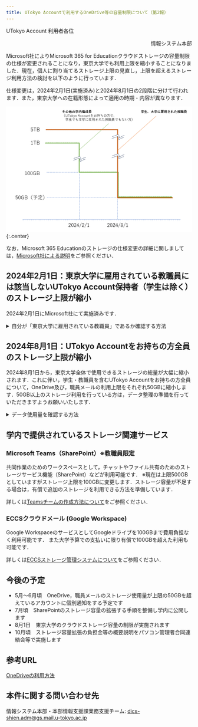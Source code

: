 ```yaml
---
title: UTokyo Accountで利用するOneDrive等の容量制限について（第2報）
---
```


UTokyo Account 利用者各位

<div style="text-align: right;">情報システム本部</div>

Microsoft社によりMicrosoft 365 for Educationクラウドストレージの容量制限の仕様が変更されることになり，東京大学でも利用上限を縮小することになりました．現在，個人に割り当てるストレージ上限の見直し，上限を超えるストレージ利用方法の検討を以下のように行っています．

仕様変更は，2024年2月1日(実施済み)と2024年8月1日の2段階に分けて行われます．また，東京大学への在籍形態によって適用の時期・内容が異なります．

![](./image1.png){:.center}

なお，Microsoft 365 Educationのストレージの仕様変更の詳細に関しましては，[Microsoft社による説明](https://www.microsoft.com/ja-jp/education/products/microsoft-365-storage-options)をご参照ください．

## 2024年2月1日：東京大学に雇用されている教職員には該当しないUTokyo Account保持者（学生は除く）のストレージ上限が縮小

2024年2月1日にMicrosoft社にて実施済みです．

<details>
<summary>自分が「東京大学に雇用されている教職員」であるか確認する方法</summary>

1.  「[UTokyo Account利用者情報確認サイト](https://login.adm.u-tokyo.ac.jp/my/)」を開いてください．
2.  右上の「Sign in」ボタンを押してください．
3.  既にUTokyo Accountにサインイン済みの場合を除き，UTokyo Accountのサインイン画面が表示されるので，サインインしてください．
4.  「情報を表示」ボタンを押してください．
5.  「在籍区分」に「東京大学に雇用されている教職員には該当しません」とある場合，この変更の対象となります．
    ![](./image3.png)
</details>

## 2024年8月1日：UTokyo Accountをお持ちの方全員のストレージ上限が縮小

2024年8月1日から，東京大学全体で使用できるストレージの総量が大幅に縮小されます．これに伴い，学生・教職員を含むUTokyo Accountをお持ちの方全員について，OneDrive及び，職員メールの利用上限をそれぞれ50GBに縮小します．50GB以上のストレージ利用を行っている方は，データ整理の準備を行っていただきますようお願いいたします．

<details>
<summary>データ使用量を確認する方法</summary>

- 職員メールのデータ使用量の確認
  1.  ブラウザ上で[Outlook](https://outlook.com/utac.u-tokyo.ac.jp)にログインしてください．
  1.  歯車マークから，「設定」→「全般」→「ストレージ」の順に開いてください．
  1.  データ使用量が確認できます．
      ![](./image4.png)

- OneDriveのデータ使用量の確認
  1.  ブラウザ上で[OneDrive](https://univtokyo-my.sharepoint.com/)にログインしてください．
  1.  画面左下の「ストレージ」に使用量が表示されています．
      ![](./image5.png)
</details>

## 学内で提供されているストレージ関連サービス

### Microsoft Teams（SharePoint）※教職員限定

共同作業のためのワークスペースとして，チャットやファイル共有のためのストレージサービス機能（SharePoint）などが利用可能です．
※現在は上限500GBとしていますがストレージ上限を100GBに変更します．ストレージ容量が不足する場合は，有償で追加のストレージを利用できる方法を準備しています．  

詳しくは[Teamsチームの作成方法について](https://univtokyo.sharepoint.com/sites/utokyoportal/wiki/d/IT_Tool_020.aspx)をご参照ください．

### ECCSクラウドメール (Google Workspace)

Google WorkspaceのサービスとしてGoogleドライブを100GBまで費用負担なく利用可能です．
また大学予算での支払いに限り有償で100GBを超えた利用も可能です．

詳しくは[ECCSストレージ管理システムについて](https://www.ecc.u-tokyo.ac.jp/storage_mgt/index.html)をご参照ください．

## 今後の予定

- 5月～6月頃　OneDrive，職員メールのストレージ使用量が上限の50GBを超えているアカウントに個別通知をする予定です
- 7月頃　SharePointのストレージ容量の拡張する手順を整備し学内に公開します
- 8月1日　東京大学のクラウドストレージ容量の制限が実施されます
- 10月頃　ストレージ容量拡張の負担金等の概要説明をパソコン管理者合同連絡会等で実施します

## 参考URL  

[OneDriveの利用方法](https://utelecon.adm.u-tokyo.ac.jp/microsoft/onedrive/)

## 本件に関する問い合わせ先

情報システム本部・本部情報支援課業務支援チーム: dics-shien.adm@gs.mail.u-tokyo.ac.jp
